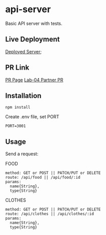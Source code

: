 # api-server

Basic API server with tests.

## Live Deployment

[Deployed Server](https://basic-api-class-03.onrender.com);

## PR Link

[PR Page](https://github.com/jshea44/api-server/pulls?q=is%3Apr+is%3Aclosed)
[Lab-04 Partner PR](https://github.com/jshea44/api-server/pull/4)

## Installation

`npm install`

Create .env file, set PORT

`PORT=3001`

## Usage

Send a request:

FOOD

```text
method: GET or POST || PATCH/PUT or DELETE
route: /api/food || /api/food/:id
params:
  name{String},
  type{String}
```

CLOTHES

```text
method: GET or POST || PATCH/PUT or DELETE
route: /api/clothes || /api/clothes/:id
params:
  name{String},
  type{String}
```
